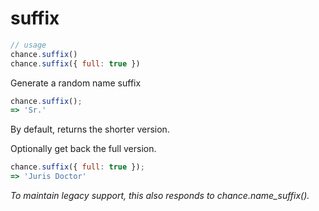 # suffix

```js
// usage
chance.suffix()
chance.suffix({ full: true })
```

Generate a random name suffix

```js
chance.suffix();
=> 'Sr.'
```

By default, returns the shorter version.

Optionally get back the full version.

```js
chance.suffix({ full: true });
=> 'Juris Doctor'
```

*To maintain legacy support, this also responds to chance.name_suffix().*
